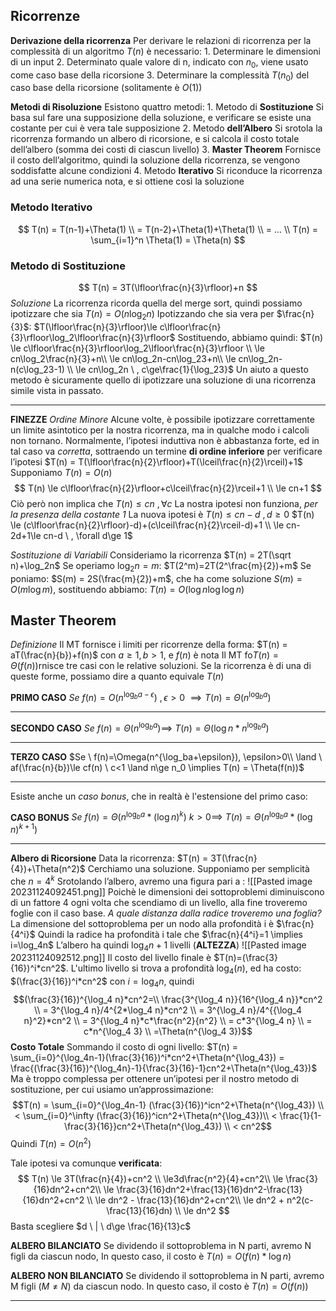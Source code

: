 
**Ricorrenze**
---
**Derivazione della ricorrenza**
	Per derivare le relazioni di ricorrenza per la complessità di un algoritmo $T(n)$ è necessario:
	1. Determinare le dimensioni di un input
	2. Determinato quale valore di n, indicato con $n_0$, viene usato come caso base della ricorsione
	3. Determinare la complessità $T(n_0)$ del caso base della ricorsione (solitamente è $O(1)$)

**Metodi di Risoluzione**
	Esistono quattro metodi:
	1. Metodo di **Sostituzione**
	    Si basa sul fare una supposizione della soluzione, e verificare se esiste una costante per cui è vera tale supposizione
	2. Metodo **dell’Albero**
	    Si srotola la ricorrenza formando un albero di ricorsione, e si calcola il costo totale dell’albero (somma dei costi di ciascun livello)
	3. **Master Theorem**
	    Fornisce il costo dell’algoritmo, quindi la soluzione della ricorrenza, se vengono soddisfatte alcune condizioni
	4. Metodo **Iterativo**
	    Si riconduce la ricorrenza ad una serie numerica nota, e si ottiene così la soluzione

### Metodo Iterativo

$$ T(n) = T(n-1)+\Theta(1) \\ = T(n-2)+\Theta(1)+\Theta(1) \\ = ... \\ T(n) = \sum_{i=1}^n \Theta(1) = \Theta(n) $$

### Metodo di Sostituzione

$$ T(n) = 3T(\lfloor\frac{n}{3}\rfloor)+n $$
*Soluzione*
	La ricorrenza ricorda quella del merge sort, quindi possiamo ipotizzare che sia
	$T(n) = O(n\log_2n)$
	Ipotizzando che sia vera per $\frac{n}{3}$:
	$T(\lfloor\frac{n}{3}\rfloor)\le c\lfloor\frac{n}{3}\rfloor\log_2\lfloor\frac{n}{3}\rfloor$
	Sostituendo, abbiamo quindi:
	$T(n) \le c\lfloor\frac{n}{3}\rfloor\log_2\lfloor\frac{n}{3}\rfloor \\ \le cn\log_2\frac{n}{3}+n\\ \le cn\log_2n-cn\log_23+n\\ \le cn\log_2n-n(c\log_23-1) \\ \le cn\log_2n \ , c\ge\frac{1}{\log_23}$
	Un aiuto a questo metodo è sicuramente quello di ipotizzare una soluzione di una ricorrenza simile vista in passato.

---

**FINEZZE**
*Ordine Minore*
	Alcune volte, è possibile ipotizzare correttamente un limite asintotico per la nostra ricorrenza, ma in qualche modo i calcoli non tornano.
	Normalmente, l’ipotesi induttiva non è abbastanza forte, ed in tal caso va _corretta_, sottraendo un termine **di ordine inferiore** per verificare l’ipotesi
	$T(n) = T(\lfloor\frac{n}{2}\rfloor)+T(\lceil\frac{n}{2}\rceil)+1$
	Supponiamo $T(n) = O(n)$
$$ T(n) \le c\lfloor\frac{n}{2}\rfloor+c\lceil\frac{n}{2}\rceil+1 \\ \le cn+1 $$
	Ciò però non implica che $T(n)\le cn \ , \forall c$
	La nostra ipotesi non funziona, _per la presenza della costante 1_
	La nuova ipotesi è $T(n) \le cn-d \ , d\ge 0$
	$T(n) \le (c\lfloor\frac{n}{2}\rfloor)-d)+(c\lceil\frac{n}{2}\rceil-d)+1 \\ \le cn-2d+1\le cn-d \ , \forall d\ge 1$

*Sostituzione di Variabili*
	Consideriamo la ricorrenza
	$T(n) = 2T(\sqrt n)+\log_2n$
	Se operiamo $\log_2n=m$:
	$T(2^m)=2T(2^\frac{m}{2})+m$
	Se poniamo:
	$S(m) = 2S(\frac{m}{2})+m$, che ha come soluzione $S(m) = O(m\log m)$, sostituendo abbiamo:
	$T(n) = O(\log n \log\log n)$

**Master Theorem**
---
*Definizione*
	Il MT fornisce i limiti per ricorrenze della forma:
		$T(n) = aT(\frac{n}{b})+f(n)$
		con $a\ge 1, b>1$, e $f(n)$ è nota
	Il MT fo$T(n) = \Theta(f(n))$rnisce tre casi con le relative soluzioni. Se la ricorrenza è di una di queste forme, possiamo dire a quanto equivale $T(n)$

**PRIMO CASO**
	$Se \ f(n) = O(n^{\log_ba-\epsilon}) \ , \epsilon>0$ $\implies T(n) = \Theta(n^{\log_ba})$

---

**SECONDO CASO**
	$Se \ f(n) = \Theta(n^{\log_ba}) \implies$ $T(n) = \Theta(\log n*n^{\log_ba})$

---

**TERZO CASO**
	$Se \ f(n)=\Omega(n^{\log_ba+\epsilon}), \epsilon>0\\ \land \ af(\frac{n}{b})\le cf(n) \ c<1 \land n\ge n_0 \implies T(n) = \Theta(f(n))$

---
Esiste anche un *caso bonus*, che in realtà è l'estensione del primo caso:

**CASO BONUS**
	$Se \ f(n)=\Theta(n^{\log_ba}*(\log n)^k) \ k>0 \implies$
	$T(n) = \Theta(n^{\log_ba}*(\log n)^{k+1})$

---
**Albero di Ricorsione**
	Data la ricorrenza:
	$T(n) = 3T(\frac{n}{4})+\Theta(n^2)$
	Cerchiamo una soluzione.
	Supponiamo per semplicità che $n = 4^k$
	Srotolando l’albero, avremo una figura pari a :
	![[Pasted image 20231124092451.png]]
	Poichè le dimensioni dei sottoproblemi diminuiscono di un fattore 4 ogni volta che scendiamo di un livello, alla fine troveremo foglie con il caso base.
	_A quale distanza dalla radice troveremo una foglia?_
		La dimensione del sottoproblema per un nodo alla profondità i è $\frac{n}{4^i}$
		Quindi la radice ha profondità i tale che
		$\frac{n}{4^i}=1 \implies i=\log_4n$
		L’albero ha quindi $\log_4n+1$ livelli (**ALTEZZA**)
		![[Pasted image 20231124092512.png]]
		Il costo del livello finale è $T(n)=(\frac{3}{16})^i*cn^2$.
		L'ultimo livello si trova a profondità $\log_4(n)$, ed ha costo:
		$(\frac{3}{16})^i*cn^2$ con $i=\log_4n$, quindi $$(\frac{3}{16})^{\log_4 n}*cn^2=\\ \frac{3^{\log_4 n}}{16^{\log_4 n}}*cn^2 \\ = 3^{\log_4 n}/4^{2*\log_4 n}*cn^2 \\ = 3^{\log_4 n}/4^{{\log_4 n}^2}*cn^2 \\ = 3^{\log_4 n}*c*\frac{n^2}{n^2} \\ = c*3^{\log_4 n} \\ = c*n^{\log_4 3} \\ =\Theta(n^{\log_4 3})$$
	**Costo Totale**
	Sommando il costo di ogni livello:
	$T(n) = \sum_{i=0}^{\log_4n-1}(\frac{3}{16})^i*cn^2+\Theta(n^{\log_43}) = \frac{(\frac{3}{16})^{\log_4n}-1}{\frac{3}{16}-1}cn^2+\Theta(n^{\log_43})$
	Ma è troppo complessa per ottenere un’ipotesi per il nostro metodo di sostituzione, per cui usiamo un’approssimazione:
	$$T(n) = \sum_{i=0}^{\log_4n-1} (\frac{3}{16})^icn^2+\Theta(n^{\log_43}) \\ < \sum_{i=0}^\infty (\frac{3}{16})^icn^2+\Theta(n^{\log_43})\\ < \frac{1}{1-\frac{3}{16}}cn^2+\Theta(n^{\log_43}) \\ < cn^2$$
	Quindi $T(n) = O(n^2)$

Tale ipotesi va comunque **verificata**:
	$$ T(n) \le 3T(\frac{n}{4})+cn^2 \\ \le3d\frac{n^2}{4}+cn^2\\ \le \frac{3}{16}dn^2+cn^2\\ \le \frac{3}{16}dn^2+\frac{13}{16}dn^2-\frac{13}{16}dn^2+cn^2 \\ \le dn^2 - \frac{13}{16}dn^2+cn^2\\ \le dn^2 + n^2(c-\frac{13}{16}dn) \\ \le dn^2 $$ 
	Basta scegliere $d \ | \ d\ge \frac{16}{13}c$ 

**ALBERO BILANCIATO**
	Se dividendo il sottoproblema in N parti, avremo N figli da ciascun nodo,
	In questo caso, il costo è $T(n)=O(f(n)*\log n)$

**ALBERO NON BILANCIATO**
	Se dividendo il sottoproblema in N parti, avremo M figli ($M\ne  N$) da ciascun nodo.
	In questo caso, il costo è $T(n)=O(f(n))$

---
